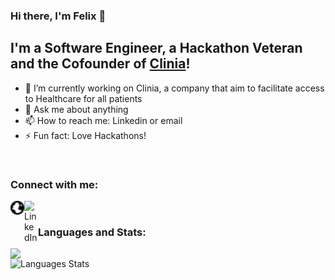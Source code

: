 ### Hi there, I'm Felix 👋

## I'm a Software Engineer, a Hackathon Veteran and the Cofounder of [Clinia][clinia]!
- 🔭 I’m currently working on Clinia, a company that aim to facilitate access to Healthcare for all patients
- 💬 Ask me about anything
- 📫 How to reach me: Linkedin or email
- ⚡ Fun fact: Love Hackathons!
<br />

### Connect with me:
[<img align="left" alt="clinia.com" width="22px" src="https://raw.githubusercontent.com/iconic/open-iconic/master/svg/globe.svg" />][clinia]
[<img align="left" alt="LinkedIn" width="22px" src="https://cdn.jsdelivr.net/npm/simple-icons@v3/icons/linkedin.svg" />][linkedin]
<br />

### Languages and Stats:
<p float="left">
<img align="left" width="350' alt="Github Stats" src="https://github-readme-stats.vercel.app/api?username=FelixLeChat&show_icons=true&hide_border=true&count_private=true" />
<img align="left" width="350' style="margin-top: -20px" alt="Languages Stats" src="https://github-readme-stats.vercel.app/api/top-langs/?username=FelixLeChat&layout=compact" />
<br /></p>

[clinia]: https://clinia.com
[linkedin]: https://www.linkedin.com/in/felixlrc/
